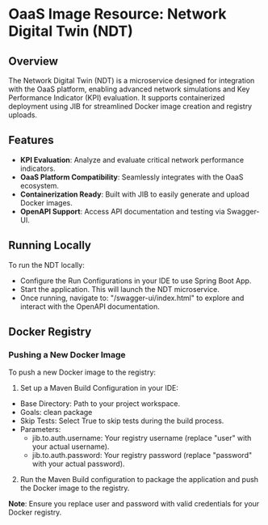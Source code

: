 # OaaS Image Resource: Network Digital Twin (NDT)

## Overview

The Network Digital Twin (NDT) is a microservice designed for integration with the OaaS platform, enabling advanced network simulations and Key Performance Indicator (KPI) evaluation. It supports containerized deployment using JIB for streamlined Docker image creation and registry uploads.

## Features

* __KPI Evaluation__: Analyze and evaluate critical network performance indicators.
* __OaaS Platform Compatibility__: Seamlessly integrates with the OaaS ecosystem.
* __Containerization Ready__: Built with JIB to easily generate and upload Docker images.
* __OpenAPI Support__: Access API documentation and testing via Swagger-UI.

## Running Locally

To run the NDT locally:

* Configure the Run Configurations in your IDE to use Spring Boot App.
* Start the application. This will launch the NDT microservice.
* Once running, navigate to: "/swagger-ui/index.html" to explore and interact with the OpenAPI documentation.

## Docker Registry
### Pushing a New Docker Image

To push a new Docker image to the registry:

1. Set up a Maven Build Configuration in your IDE:
        
- Base Directory: Path to your project workspace.
- Goals: clean package
- Skip Tests: Select True to skip tests during the build process.
- Parameters:
    * jib.to.auth.username: Your registry username (replace "user" with your actual username).
    * jib.to.auth.password: Your registry password (replace "password" with your actual password).

2. Run the Maven Build configuration to package the application and push the Docker image to the registry.

__Note__: Ensure you replace user and password with valid credentials for your Docker registry.